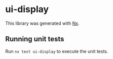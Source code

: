 # ui-display

This library was generated with [Nx](https://nx.dev).

## Running unit tests

Run `nx test ui-display` to execute the unit tests.
